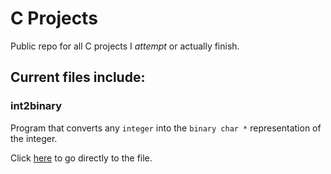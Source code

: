 # C Projects
Public repo for all C projects I *attempt* or actually finish.

## Current files include:

### int2binary
Program that converts any `integer` into the `binary char *` representation of the integer.

Click [here](https://github.com/chapmankyle/c-projects/blob/master/int2binary.c) to go directly to the file.
